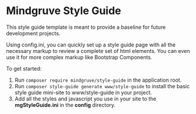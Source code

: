 # Mindgruve Style Guide

This style guide template is meant to provide a baseline for future development projects.

Using config.ini, you can quickly set up a style guide page with all the necessary markup to review a complete set of
html elements. You can even use it for more complex markup like Bootstrap Components.

To get started:

1. Run `composer require mindgruve/style-guide` in the application root.
2. Run `composer style-guide generate www/style-guide` to install the basic style guide mini-site to www/style-guide in your project.
3. Add all the styles and javascript you use in your site to the __mgStyleGuide.ini__ in the __config__ directory.
